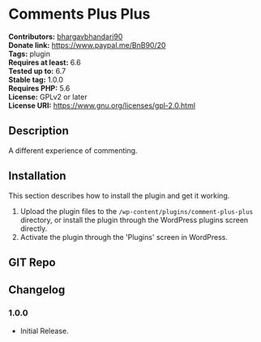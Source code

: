 # Comments Plus Plus #
**Contributors:** [bhargavbhandari90](https://profiles.wordpress.org/bhargavbhandari90/)  
**Donate link:** https://www.paypal.me/BnB90/20  
**Tags:** plugin  
**Requires at least:** 6.6  
**Tested up to:** 6.7  
**Stable tag:** 1.0.0  
**Requires PHP:** 5.6  
**License:** GPLv2 or later  
**License URI:** https://www.gnu.org/licenses/gpl-2.0.html  

## Description ##

A different experience of commenting.

## Installation ##

This section describes how to install the plugin and get it working.

1. Upload the plugin files to the `/wp-content/plugins/comment-plus-plus` directory, or install the plugin through the WordPress plugins screen directly.
2. Activate the plugin through the 'Plugins' screen in WordPress.

## GIT Repo ##


## Changelog ##

### 1.0.0 ###
* Initial Release.
